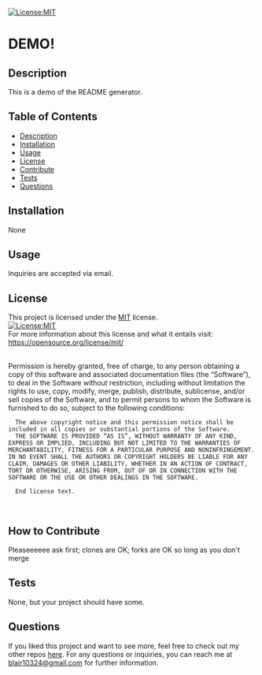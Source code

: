 
  [![License:MIT](https://img.shields.io/badge/License-MIT-yellow.svg)](https://opensource.org/licenses/MIT)
  # DEMO!
    
  ## Description
  This is a demo of the README generator.
  
  ## Table of Contents
  - [Description](#Description)
  - [Installation](#Installation)
  - [Usage](#Usage)
  - [License](#License)
  - [Contribute](#Contribute)
  - [Tests](#Tests)
  - [Questions](#Questions)

  ## Installation
  None
    
  ## Usage
  Inquiries are accepted via email.
  
  ## License
  This project is licensed under the [MIT](https://opensource.org/license/mit/) license. 
  <br>
  [![License:MIT](https://img.shields.io/badge/License-MIT-yellow.svg)](https://opensource.org/licenses/MIT)
  <br>
  For more information about this license and what it entails visit: https://opensource.org/license/mit/
  
  <br>
  Permission is hereby granted, free of charge, to any person obtaining a copy of this software and associated documentation files (the “Software”), to deal in the Software without restriction, including without limitation the rights to use, copy, modify, merge, publish, distribute, sublicense, and/or sell copies of the Software, and to permit persons to whom the Software is furnished to do so, subject to the following conditions:

      The above copyright notice and this permission notice shall be included in all copies or substantial portions of the Software.
      THE SOFTWARE IS PROVIDED “AS IS”, WITHOUT WARRANTY OF ANY KIND, EXPRESS OR IMPLIED, INCLUDING BUT NOT LIMITED TO THE WARRANTIES OF MERCHANTABILITY, FITNESS FOR A PARTICULAR PURPOSE AND NONINFRINGEMENT. IN NO EVENT SHALL THE AUTHORS OR COPYRIGHT HOLDERS BE LIABLE FOR ANY CLAIM, DAMAGES OR OTHER LIABILITY, WHETHER IN AN ACTION OF CONTRACT, TORT OR OTHERWISE, ARISING FROM, OUT OF OR IN CONNECTION WITH THE SOFTWARE OR THE USE OR OTHER DEALINGS IN THE SOFTWARE.
      
      End license text.
  <br>
  
  ## How to Contribute 
  Pleaseeeeee ask first; clones are OK; forks are OK so long as you don't merge
  
  ## Tests
  None, but your project should have some.
  
  ## Questions
  If you liked this project and want to see more, feel free to check out my 
  other repos [here](https://github.com/blairrrrwho).  For any questions or inquiries, you can reach me at blair10324@gmail.com for further information.
